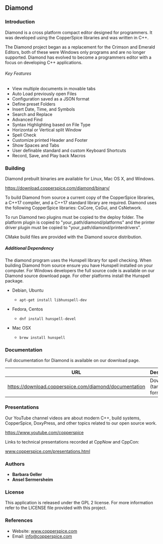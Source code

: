 ## Diamond

### Introduction

Diamond is a cross platform compact editor designed for programmers. It was developed using the CopperSpice
libraries and was written in C++.

The Diamond project began as a replacement for the Crimson and Emerald Editors, both of these were Windows
only programs and are no longer supported. Diamond has evolved to become a programmers editor with a focus
on developing C++ applications.


###### Key Features

* View multiple documents in movable tabs
* Auto Load previously open Files
* Configuration saved as a JSON format
* Define preset Folders
* Insert Date, Time, and Symbols
* Search and Replace
* Advanced Find
* Syntax Highlighting based on File Type
* Horizontal or Vertical split Window
* Spell Check
* Customize printed Header and Footer
* Show Spaces and Tabs
* User definable standard and custom Keyboard Shortcuts
* Record, Save, and Play back Macros


### Building

Diamond prebuilt binaries are available for Linux, Mac OS X, and Windows.

https://download.copperspice.com/diamond/binary/

To build Diamond from source a current copy of the CopperSpice libraries, a C++17 compiler, and a C++17 standard
library are required. Diamond uses the following CopperSpice libraries: CsCore, CsGui, and CsNetwork.

To run Diamond two plugins must be copied to the deploy folder. The platform plugin is copied to
"your_path/diamond/platforms" and the printer driver plugin must be copied to "your_path/diamond/printerdrivers".

CMake build files are provided with the Diamond source distribution.


##### Additional Dependency

The diamond program uses the Hunspell library for spell checking. When building Diamond from  source ensure you have
Hunspell installed on your computer. For Windows developers the full source code is available on our Diamond source
download page. For other platforms install the Hunspell package.

* Debian, Ubuntu
   * `apt-get install libhunspell-dev`


* Fedora, Centos
   * `dnf install hunspell-devel`


* Mac OSX
   * `brew install hunspell`


### Documentation

Full documentation for Diamond is available on our download page.

|URL      |Description|
|---------|-----------|
|https://download.copperspice.com/diamond/documentation| Download (tar and zip formats)|


### Presentations

Our YouTube channel videos are about modern C++, build systems, CopperSpice, DoxyPress, and other topics related to
our open source work.

https://www.youtube.com/copperspice


Links to technical presentations recorded at CppNow and CppCon:

www.copperspice.com/presentations.html


### Authors

* **Barbara Geller**
* **Ansel Sermersheim**


### License

This application is released under the GPL 2 license. For more information refer to the LICENSE file provided with this
project.


### References

* Website: www.copperspice.com
* Email:   info@copperspice.com
